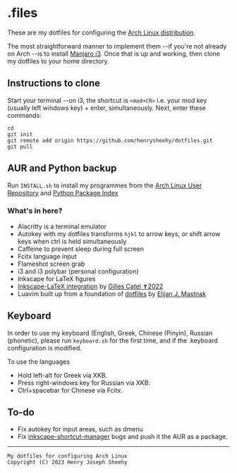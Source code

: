# .files
These are my dotfiles for configuring the
[Arch Linux distribution](https://archlinux.org/). 

The most straightforward manner to implement them --if you're
not already on Arch --is to install [Manjaro i3](https://manjaro.org/download/).
Once that is up and working, then clone my dotfiles to 
your home directory.

## Instructions to clone

Start your terminal --on i3, the shortcut is `<mod+CR>` i.e. your mod key
(usually left windows key) + enter, simultaneously. 
Next, enter these commands:
```
cd
git init
git remote add origin https://github.com/henrysheehy/dotfiles.git
git pull
```

## AUR and Python backup
Run `INSTALL.sh` to install my programmes from the [Arch Linux User Repository](https://aur.archlinux.org/) and [Python Package Index](https://pypi.org/project/pip/)

### What's in here? 
- Alacritty is a terminal emulator
- Autokey with my dotfiles transforms `hjkl` to arrow keys, or shift
arrow keys when ctrl is held simultaneously
- Caffeine to prevent sleep during full screen
- Fcitx language input
- Flameshot screen grab
- i3 and i3 polybar (personal configuration)
- Inkscape for LaTeX figures
- [Inkscape-LaTeX integration](https://github.com/gillescastel/inkscape-figures) by [Gilles Catel ✝2022](https://castel.dev/)
- Luavim built up from a foundation of [dotfiles](https://github.com/ejmastnak/dotfiles/) by [Elijan J. Mastnak](https://www.ejmastnak.com/)

## Keyboard
In order to use my keyboard (English, Greek, Chinese 
(Pinyin), Russian (phonetic), please run `keyboard.sh`
for the first time, and if the .keyboard configuration
is modified.

To use the languages
- Hold left-alt for Greek via XKB.
- Press right-windows key for Russian via XKB.
- Ctrl+spacebar for Chinese via Fcitx.

## To-do
- Fix autokey for input areas, such as dmenu
- Fix [inkscape-shortcut-manager](https://github.com/gillescastel/inkscape-shortcut-manager) bugs and push it the AUR as a package.

*** 
    My dotfiles for configuring Arch Linux
    Copyright (C) 2023 Henry Joseph Sheehy
